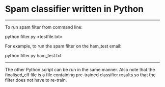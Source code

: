 # Spam classifier written in Python

****************************************************************

To run spam filter from command line:

python filter.py <testfile.txt>

For example, to run the spam filter on the ham_test email:

python filter.py ham_test.txt

***************************************************************

The other Python script can be run in the same manner. Also note
that the finalised_clf file is a file containing pre-trained
classifier results so that the filter does not have to re-train.  
